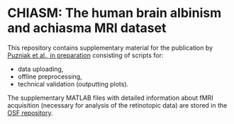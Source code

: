 # CHIASM: The human brain albinism and achiasma MRI dataset
This repository contains supplementary material for the publication by [Puzniak et al., in preparation](https://doi.org/10.25663/brainlife.pub.9) consisting of scripts for:
- data uploading, 
- offline preprocessing,
- technical validation (outputting plots).

The supplementary MATLAB files with detailed information about fMRI acquisition (necessary for analysis of the retinotopic data) are stored in the [OSF repository](https://osf.io/xz29q/).
